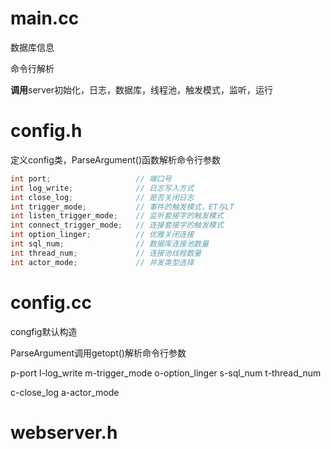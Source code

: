# main.cc

数据库信息

命令行解析

**调用**server初始化，日志，数据库，线程池，触发模式，监听，运行

# config.h

定义config类，ParseArgument()函数解析命令行参数

```C++
int port; 					// 端口号
int log_write;				// 日志写入方式
int close_log;				// 是否关闭日志
int trigger_mode; 			// 事件的触发模式，ET与LT
int listen_trigger_mode; 	// 监听套接字的触发模式
int connect_trigger_mode;	// 连接套接字的触发模式
int option_linger;			// 优雅关闭连接
int sql_num;				// 数据库连接池数量
int thread_num;				// 连接池线程数量
int actor_mode;				// 并发类型选择
```

# config.cc

congfig默认构造

ParseArgument调用getopt()解析命令行参数

p-port	l-log_write	m-trigger_mode	o-option_linger	s-sql_num	t-thread_num

c-close_log	a-actor_mode

# webserver.h